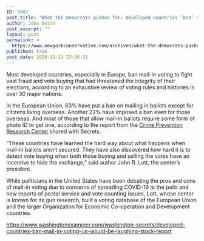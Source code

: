 ```yaml
---
ID: 5082
post_title: 'What the Democrats pushed for: Developed countries ‘ban’ mail-in voting, US would be ‘laughing stock’: Report'
author: John Smith
post_excerpt: ""
layout: post
permalink: >
  https://www.newyorkconservative.com/archives/what-the-democrats-pushed-for-developed-countries-ban-mail-in-voting-us-would-be-laughing-stock-report/
published: true
post_date: 2020-11-11 23:36:51
---
```

<!-- wp:paragraph -->
<p>Most developed countries, especially in Europe, ban mail-in voting to fight vast fraud and vote buying that had threatened the integrity of their elections, according to an exhaustive review of voting rules and histories in over 30 major nations.</p>
<!-- /wp:paragraph -->

<!-- wp:paragraph -->
<p>In the European Union, 63% have put a ban on mailing in ballots except for citizens living overseas. Another 22% have imposed a ban even for those overseas. And most of those that allow mail-in ballots require some form of photo ID to get one, according to the report from the <a href="https://crimeresearch.org/" target="_blank" rel="noreferrer noopener">Crime Prevention Research Center</a> shared with Secrets.</p>
<!-- /wp:paragraph -->

<!-- wp:paragraph -->
<p>“These countries have learned the hard way about what happens when mail-in ballots aren’t secured. They have also discovered how hard it is to detect vote buying when both those buying and selling the votes have an incentive to hide the exchange,” said author John R. Lott, the center’s president.</p>
<!-- /wp:paragraph -->

<!-- wp:paragraph -->
<p>While politicians in the United States have been debating the pros and cons of mail-in voting due to concerns of spreading COVID-19 at the polls and new reports of postal service and vote counting issues, Lott, whose center is known for its gun research, built a voting database of the European Union and the larger Organization for Economic Co-operation and Development countries.</p>
<!-- /wp:paragraph -->

<!-- wp:paragraph -->
<p><a href="https://www.washingtonexaminer.com/washington-secrets/developed-countries-ban-mail-in-voting-us-would-be-laughing-stock-report">https://www.washingtonexaminer.com/washington-secrets/developed-countries-ban-mail-in-voting-us-would-be-laughing-stock-report</a></p>
<!-- /wp:paragraph -->